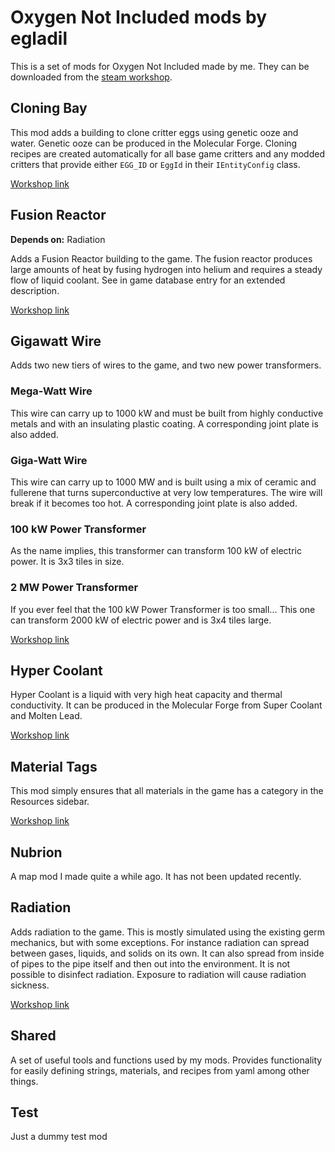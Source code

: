 # Oxygen Not Included mods by egladil
This is a set of mods for Oxygen Not Included made by me. They can be downloaded from the [steam workshop](https://steamcommunity.com/id/egladil/myworkshopfiles/?appid=457140).

## Cloning Bay
This mod adds a building to clone critter eggs using genetic ooze and water. Genetic ooze can be produced in the Molecular Forge.
Cloning recipes are created automatically for all base game critters and any modded critters that provide either `EGG_ID` or `EggId` in their `IEntityConfig` class.

[Workshop link](https://steamcommunity.com/sharedfiles/filedetails/?id=1953154411)

## Fusion Reactor
**Depends on:** Radiation

Adds a Fusion Reactor building to the game. The fusion reactor produces large amounts of heat by fusing hydrogen into helium and requires a steady flow of liquid coolant. See in game database entry for an extended description.

[Workshop link](https://steamcommunity.com/sharedfiles/filedetails/?id=1953154411)

## Gigawatt Wire
Adds two new tiers of wires to the game, and two new power transformers.

### Mega-Watt Wire
This wire can carry up to 1000 kW and must be built from highly conductive metals and with an insulating plastic coating. A corresponding joint plate is also added.

### Giga-Watt Wire
This wire can carry up to 1000 MW and is built using a mix of ceramic and fullerene that turns superconductive at very low temperatures. The wire will break if it becomes too hot. A corresponding joint plate is also added.

### 100 kW Power Transformer
As the name implies, this transformer can transform 100 kW of electric power. It is 3x3 tiles in size.

### 2 MW Power Transformer
If you ever feel that the 100 kW Power Transformer is too small... This one can transform 2000 kW of electric power and is 3x4 tiles large.

[Workshop link](https://steamcommunity.com/sharedfiles/filedetails/?id=1984954968)

## Hyper Coolant
Hyper Coolant is a liquid with very high heat capacity and thermal conductivity. It can be produced in the Molecular Forge from Super Coolant and Molten Lead.

[Workshop link](https://steamcommunity.com/sharedfiles/filedetails/?id=1953155433)

## Material Tags
This mod simply ensures that all materials in the game has a category in the Resources sidebar.

[Workshop link](https://steamcommunity.com/sharedfiles/filedetails/?id=1953156470)

## Nubrion
A map mod I made quite a while ago. It has not been updated recently.

## Radiation
Adds radiation to the game. This is mostly simulated using the existing germ mechanics, but with some exceptions. For instance radiation can spread between gases, liquids, and solids on its own. It can also spread from inside of pipes to the pipe itself and then out into the environment. It is not possible to disinfect radiation.
Exposure to radiation will cause radiation sickness.

[Workshop link](https://steamcommunity.com/sharedfiles/filedetails/?id=1953157233)

## Shared
A set of useful tools and functions used by my mods. Provides functionality for easily defining strings, materials, and recipes from yaml among other things.

## Test
Just a dummy test mod

